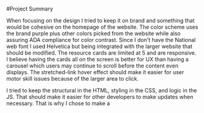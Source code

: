 #Project Summary

When focusing on the design I tried to keep it on brand and something that would be cohesive on the homepage of the website. The color scheme uses the brand purple plus other colors picked from the website while also assuring ADA compliance for color contrast. Since I don't have the National web font I used Helvetica but being integrated with the larger website that should be modified. The resource cards are limited at 5 and are responsive. I believe having the cards all on the screen is better for UX than having a carousel which users may continue to scroll before the content even displays. The stretched-link hover effect should make it easier for user motor skill issues because of the larger area to click.

I tried to keep the structural in the HTML, styling in the CSS, and logic in the JS. That should make it easier for other developers to make updates when necessary. That is why I chose to make a <template> for the resource cards. I tried to keep the code minimal and as efficient as possible. I embedded the JSON data in the JS to avoid CORs issues but on the actual domain it would be in it's on file to update as needed. The populateFilterOptions and renderResources function should take whatever data are in the JSON but the rendered resources limit at 5 which is good for scalability when adding more resources to the JSON. The is if logic for when no results are available. To scale for more potentail resources a "view all resources" button could be added. When integrating the html component it would need to be modified and the resources-container could be injected onto the homepage of the website with some additional javascript.
